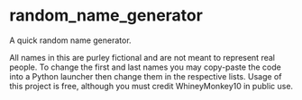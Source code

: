 # random_name_generator
A quick random name generator.


All names in this are purley fictional and are not meant to represent real people. To change the first and last names you may copy-paste the code into a Python launcher then change them in the respective lists. Usage of this project is free, although you must credit WhineyMonkey10 in public use.
